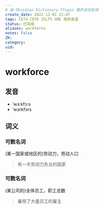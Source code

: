 ```yaml
---
# 由 Obsidian Dictionary Plugin 插件自动生成
create_date: 2022-12-01 22:47
tags: CET4 CET6 IELTS GRE 商务英语
status: 已完成  
aliases: workforce
notes: False
ZK: 
category: 
uid: 
---
```


# workforce

## 发音

- ˈwɜ:kfɔ:s
- ˈwɜrkfɔrs

## 词义

### 可数名词

(某一国家或地区的)劳动力，劳动人口

> 有一半劳动力失业的国家

### 可数名词

(某公司的)全体员工，职工总数

> 雇用了大量员工的雇主



